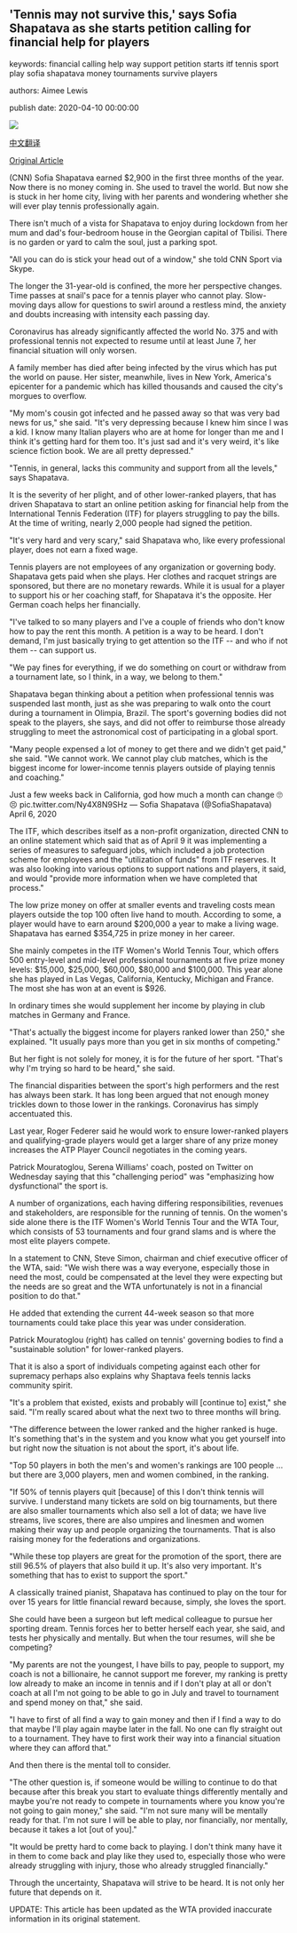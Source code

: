 ## 'Tennis may not survive this,' says Sofia Shapatava as she starts petition calling for financial help for players

keywords: financial calling help way support petition starts itf tennis sport play sofia shapatava money tournaments survive players

authors: Aimee Lewis

publish date: 2020-04-10 00:00:00

![](https://cdn.cnn.com/cnnnext/dam/assets/200408094909-sofia-shapatava-restricted-super-tease.jpg)

[中文翻译](%27Tennis%20may%20not%20survive%20this%2C%27%20says%20Sofia%20Shapatava%20as%20she%20starts%20petition%20calling%20for%20financial%20help%20for%20players_zh.md)

[Original Article](https://edition.cnn.com/2020/04/10/tennis/sofia-shapatava-tennis-petition-coronavirus-spt-int/index.html)

(CNN) Sofia Shapatava earned $2,900 in the first three months of the year. Now there is no money coming in. She used to travel the world. But now she is stuck in her home city, living with her parents and wondering whether she will ever play tennis professionally again.

There isn't much of a vista for Shapatava to enjoy during lockdown from her mum and dad's four-bedroom house in the Georgian capital of Tbilisi. There is no garden or yard to calm the soul, just a parking spot.

"All you can do is stick your head out of a window," she told CNN Sport via Skype.

The longer the 31-year-old is confined, the more her perspective changes. Time passes at snail's pace for a tennis player who cannot play. Slow-moving days allow for questions to swirl around a restless mind, the anxiety and doubts increasing with intensity each passing day.

Coronavirus has already significantly affected the world No. 375 and with professional tennis not expected to resume until at least June 7, her financial situation will only worsen.

A family member has died after being infected by the virus which has put the world on pause. Her sister, meanwhile, lives in New York, America's epicenter for a pandemic which has killed thousands and caused the city's morgues to overflow.

"My mom's cousin got infected and he passed away so that was very bad news for us," she said. "It's very depressing because I knew him since I was a kid. I know many Italian players who are at home for longer than me and I think it's getting hard for them too. It's just sad and it's very weird, it's like science fiction book. We are all pretty depressed."

"Tennis, in general, lacks this community and support from all the levels," says Shapatava.

It is the severity of her plight, and of other lower-ranked players, that has driven Shapatava to start an online petition asking for financial help from the International Tennis Federation (ITF) for players struggling to pay the bills. At the time of writing, nearly 2,000 people had signed the petition.

"It's very hard and very scary," said Shapatava who, like every professional player, does not earn a fixed wage.

Tennis players are not employees of any organization or governing body. Shapatava gets paid when she plays. Her clothes and racquet strings are sponsored, but there are no monetary rewards. While it is usual for a player to support his or her coaching staff, for Shapatava it's the opposite. Her German coach helps her financially.

"I've talked to so many players and I've a couple of friends who don't know how to pay the rent this month. A petition is a way to be heard. I don't demand, I'm just basically trying to get attention so the ITF -- and who if not them -- can support us.

"We pay fines for everything, if we do something on court or withdraw from a tournament late, so I think, in a way, we belong to them."

Shapatava began thinking about a petition when professional tennis was suspended last month, just as she was preparing to walk onto the court during a tournament in Olimpia, Brazil. The sport's governing bodies did not speak to the players, she says, and did not offer to reimburse those already struggling to meet the astronomical cost of participating in a global sport.

"Many people expensed a lot of money to get there and we didn't get paid," she said. "We cannot work. We cannot play club matches, which is the biggest income for lower-income tennis players outside of playing tennis and coaching."

Just a few weeks back in California, god how much a month can change 🙄😣 pic.twitter.com/Ny4X8N9SHz — Sofia Shapatava (@SofiaShapatava) April 6, 2020

The ITF, which describes itself as a non-profit organization, directed CNN to an online statement which said that as of April 9 it was implementing a series of measures to safeguard jobs, which included a job protection scheme for employees and the "utilization of funds" from ITF reserves. It was also looking into various options to support nations and players, it said, and would "provide more information when we have completed that process."

The low prize money on offer at smaller events and traveling costs mean players outside the top 100 often live hand to mouth. According to some, a player would have to earn around $200,000 a year to make a living wage. Shapatava has earned $354,725 in prize money in her career.

She mainly competes in the ITF Women's World Tennis Tour, which offers 500 entry-level and mid-level professional tournaments at five prize money levels: $15,000, $25,000, $60,000, $80,000 and $100,000. This year alone she has played in Las Vegas, California, Kentucky, Michigan and France. The most she has won at an event is $926.

In ordinary times she would supplement her income by playing in club matches in Germany and France.

"That's actually the biggest income for players ranked lower than 250," she explained. "It usually pays more than you get in six months of competing."

But her fight is not solely for money, it is for the future of her sport. "That's why I'm trying so hard to be heard," she said.

The financial disparities between the sport's high performers and the rest has always been stark. It has long been argued that not enough money trickles down to those lower in the rankings. Coronavirus has simply accentuated this.

Last year, Roger Federer said he would work to ensure lower-ranked players and qualifying-grade players would get a larger share of any prize money increases the ATP Player Council negotiates in the coming years.

Patrick Mouratoglou, Serena Williams' coach, posted on Twitter on Wednesday saying that this "challenging period" was "emphasizing how dysfunctional" the sport is.

A number of organizations, each having differing responsibilities, revenues and stakeholders, are responsible for the running of tennis. On the women's side alone there is the ITF Women's World Tennis Tour and the WTA Tour, which consists of 53 tournaments and four grand slams and is where the most elite players compete.

In a statement to CNN, Steve Simon, chairman and chief executive officer of the WTA, said: "We wish there was a way everyone, especially those in need the most, could be compensated at the level they were expecting but the needs are so great and the WTA unfortunately is not in a financial position to do that."

He added that extending the current 44-week season so that more tournaments could take place this year was under consideration.

Patrick Mouratoglou (right) has called on tennis' governing bodies to find a "sustainable solution" for lower-ranked players.

That it is also a sport of individuals competing against each other for supremacy perhaps also explains why Shaptava feels tennis lacks community spirit.

"It's a problem that existed, exists and probably will [continue to] exist," she said. "I'm really scared about what the next two to three months will bring.

"The difference between the lower ranked and the higher ranked is huge. It's something that's in the system and you know what you get yourself into but right now the situation is not about the sport, it's about life.

"Top 50 players in both the men's and women's rankings are 100 people ... but there are 3,000 players, men and women combined, in the ranking.

"If 50% of tennis players quit [because] of this I don't think tennis will survive. I understand many tickets are sold on big tournaments, but there are also smaller tournaments which also sell a lot of data; we have live streams, live scores, there are also umpires and linesmen and women making their way up and people organizing the tournaments. That is also raising money for the federations and organizations.

"While these top players are great for the promotion of the sport, there are still 96.5% of players that also build it up. It's also very important. It's something that has to exist to support the sport."

A classically trained pianist, Shapatava has continued to play on the tour for over 15 years for little financial reward because, simply, she loves the sport.

She could have been a surgeon but left medical colleague to pursue her sporting dream. Tennis forces her to better herself each year, she said, and tests her physically and mentally. But when the tour resumes, will she be competing?

"My parents are not the youngest, I have bills to pay, people to support, my coach is not a billionaire, he cannot support me forever, my ranking is pretty low already to make an income in tennis and if I don't play at all or don't coach at all I'm not going to be able to go in July and travel to tournament and spend money on that," she said.

"I have to first of all find a way to gain money and then if I find a way to do that maybe I'll play again maybe later in the fall. No one can fly straight out to a tournament. They have to first work their way into a financial situation where they can afford that."

And then there is the mental toll to consider.

"The other question is, if someone would be willing to continue to do that because after this break you start to evaluate things differently mentally and maybe you're not ready to compete in tournaments where you know you're not going to gain money," she said. "I'm not sure many will be mentally ready for that. I'm not sure I will be able to play, nor financially, nor mentally, because it takes a lot [out of you]."

"It would be pretty hard to come back to playing. I don't think many have it in them to come back and play like they used to, especially those who were already struggling with injury, those who already struggled financially."

Through the uncertainty, Shapatava will strive to be heard. It is not only her future that depends on it.

UPDATE: This article has been updated as the WTA provided inaccurate information in its original statement.